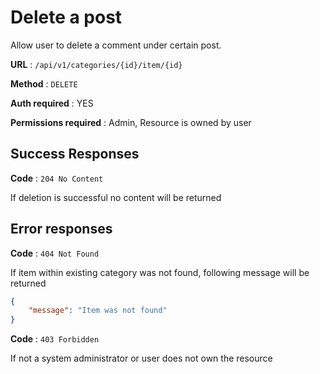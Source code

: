 # Delete a post

Allow user to delete a comment under certain post.

**URL** : `/api/v1/categories/{id}/item/{id}`

**Method** : `DELETE`

**Auth required** : YES

**Permissions required** : Admin, Resource is owned by user

## Success Responses

**Code** : `204 No Content`

If deletion is successful no content will be returned

## Error responses

**Code** : `404 Not Found`

If item within existing category was not found, following message will be returned

```json
{
    "message": "Item was not found"
}
```

**Code** : `403 Forbidden`

If not a system administrator or user does not own the resource